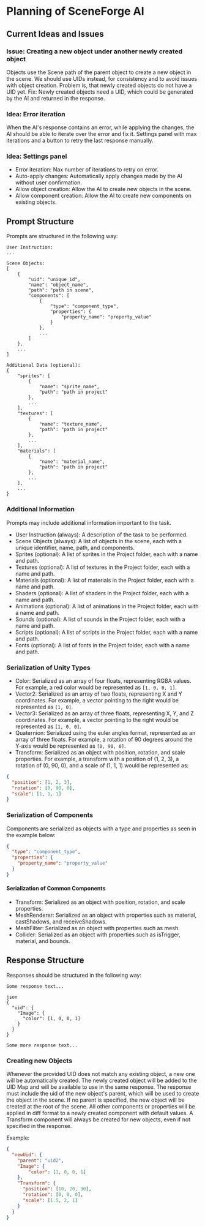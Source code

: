 # Planning of SceneForge AI

## Current Ideas and Issues

### Issue: Creating a new object under another newly created object

Objects use the Scene path of the parent object to create a new object in the scene.
We should use UIDs instead, for consistency and to avoid issues with object creation.
Problem is, that newly created objects do not have a UID yet.
Fix: Newly created objects need a UID, which could be generated by the AI and returned in the response.

### Idea: Error iteration

When the AI's response contains an error, while applying the changes, the AI should be able to iterate over the error and fix it.
Settings panel with max iterations and a button to retry the last response manually.

### Idea: Settings panel

- Error iteration: Nax number of iterations to retry on error.
- Auto-apply changes: Automatically apply changes made by the AI without user confirmation.
- Allow object creation: Allow the AI to create new objects in the scene.
- Allow component creation: Allow the AI to create new components on existing objects.

## Prompt Structure

Prompts are structured in the following way:

```plaintext
User Instruction:
...

Scene Objects:
[
    {
        "uid": "unique_id",
        "name": "object_name",
        "path": "path in scene",
        "components": [
            {
                "type": "component_type",
                "properties": {
                    "property_name": "property_value"
                }
            },
            ...
        ]
    },
    ...
]

Additional Data (optional):
{
    "sprites": [
        {
            "name": "sprite_name",
            "path": "path in project"
        },
        ...
    ],
    "textures": [
        {
            "name": "texture_name",
            "path": "path in project"
        },
        ...
    ],
    "materials": [
        {
            "name": "material_name",
            "path": "path in project"
        },
        ...
    ],
    ...
}
```

### Additional Information

Prompts may include additional information important to the task.

- User Instruction (always): A description of the task to be performed.
- Scene Objects (always): A list of objects in the scene, each with a unique identifier, name, path, and components.
- Sprites (optional): A list of sprites in the Project folder, each with a name and path.
- Textures (optional): A list of textures in the Project folder, each with a name and path.
- Materials (optional): A list of materials in the Project folder, each with a name and path.
- Shaders (optional): A list of shaders in the Project folder, each with a name and path.
- Animations (optional): A list of animations in the Project folder, each with a name and path.
- Sounds (optional): A list of sounds in the Project folder, each with a name and path.
- Scripts (optional): A list of scripts in the Project folder, each with a name and path.
- Fonts (optional): A list of fonts in the Project folder, each with a name and path.


### Serialization of Unity Types

- Color: Serialized as an array of four floats, representing RGBA values. For example, a red color would be represented as `[1, 0, 0, 1]`.
- Vector2: Serialized as an array of two floats, representing X and Y coordinates. For example, a vector pointing to the right would be represented as `[1, 0]`.
- Vector3: Serialized as an array of three floats, representing X, Y, and Z coordinates. For example, a vector pointing to the right would be represented as `[1, 0, 0]`.
- Quaternion: Serialized using the euler angles format, represented as an array of three floats. For example, a rotation of 90 degrees around the Y-axis would be represented as `[0, 90, 0]`.
- Transform: Serialized as an object with position, rotation, and scale properties. For example, a transform with a position of (1, 2, 3), a rotation of (0, 90, 0), and a scale of (1, 1, 1) would be represented as:
```json
{
  "position": [1, 2, 3],
  "rotation": [0, 90, 0],
  "scale": [1, 1, 1]
}
```


### Serialization of Components

Components are serialized as objects with a type and properties as seen in the example below:
```json
{
  "type": "component_type",
  "properties": {
    "property_name": "property_value"
  }
}
```

#### Serialization of Common Components

- Transform: Serialized as an object with position, rotation, and scale properties.
- MeshRenderer: Serialized as an object with properties such as material, castShadows, and receiveShadows.
- MeshFilter: Serialized as an object with properties such as mesh.
- Collider: Serialized as an object with properties such as isTrigger, material, and bounds.

## Response Structure

Responses should be structured in the following way:

```plaintext
Some response text...

json
{
  "uid": {
    "Image": {
      "color": [1, 0, 0, 1]
    }
  }
}

Some more response text...
```

### Creating new Objects

Whenever the provided UID does not match any existing object, a new one will be automatically created.
The newly created object will be added to the UID Map and will be available to use in the same response.
The response must include the uid of the new object's parent, which will be used to create the object in the scene.
If no parent is specified, the new object will be created at the root of the scene.
All other components or properties will be applied in diff format to a newly created component with default values.
A Transform component will always be created for new objects, even if not specified in the response.

Example:
```json
{
  "newUid": {
    "parent": "uid2",
    "Image": {
        "color": [1, 0, 0, 1]
    },
    "Transform": {
      "position": [10, 20, 30],
      "rotation": [0, 0, 0],
      "scale": [1.5, 2, 1]
    }
  }
}
```